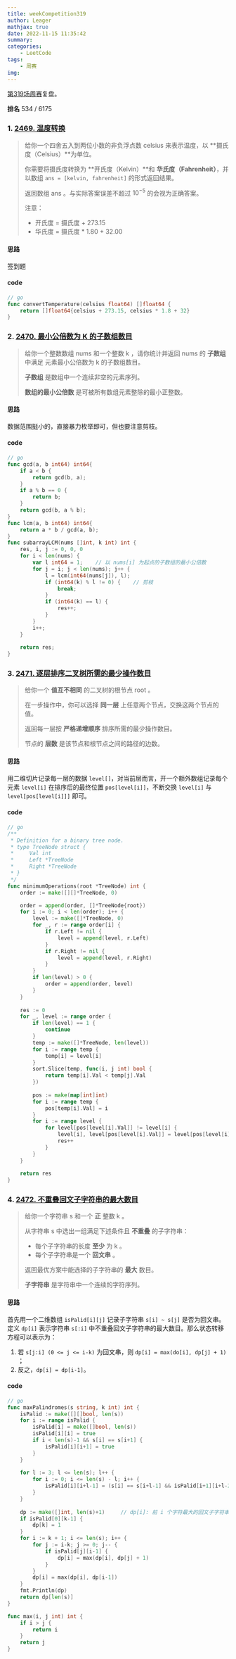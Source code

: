 ```yaml
---
title: weekCompetition319
author: Leager
mathjax: true
date: 2022-11-15 11:35:42
summary:
categories:
    - LeetCode
tags:
    - 周赛
img:
---
```


[第319场周赛](https://leetcode.cn/contest/weekly-contest-319/)复盘。

**排名** 534 / 6175

<!--more-->

### 1. [2469. 温度转换](https://leetcode.cn/problems/convert-the-temperature/)

> 给你一个四舍五入到两位小数的非负浮点数 celsius 来表示温度，以 **摄氏度（Celsius）**为单位。
>
> 你需要将摄氏度转换为 **开氏度（Kelvin）**和 **华氏度（Fahrenheit）**，并以数组 `ans = [kelvin, fahrenheit]` 的形式返回结果。
>
> 返回数组 ans 。与实际答案误差不超过 $10^{-5}$ 的会视为正确答案。
>
> 注意：
>
> - 开氏度 = 摄氏度 + 273.15
> - 华氏度 = 摄氏度 * 1.80 + 32.00

#### 思路

签到题

#### code

```go
// go
func convertTemperature(celsius float64) []float64 {
    return []float64{celsius + 273.15, celsius * 1.8 + 32}
}
```

### 2. [2470. 最小公倍数为 K 的子数组数目](https://leetcode.cn/problems/number-of-subarrays-with-lcm-equal-to-k/)

> 给你一个整数数组 nums 和一个整数 k ，请你统计并返回 nums 的 **子数组** 中满足 元素最小公倍数为 k 的子数组数目。
>
> **子数组** 是数组中一个连续非空的元素序列。
>
> **数组的最小公倍数** 是可被所有数组元素整除的最小正整数。

#### 思路

数据范围挺小的，直接暴力枚举即可，但也要注意剪枝。

#### code

```go
// go
func gcd(a, b int64) int64{
    if a < b {
        return gcd(b, a);
    }
    if a % b == 0 {
        return b;
    }
    return gcd(b, a % b);
}
func lcm(a, b int64) int64{
    return a * b / gcd(a, b);
}
func subarrayLCM(nums []int, k int) int {
    res, i, j := 0, 0, 0
    for i < len(nums) {
        var l int64 = 1;	// 以 nums[i] 为起点的子数组的最小公倍数 
        for j = i; j < len(nums); j++ {
            l = lcm(int64(nums[j]), l);
            if (int64(k) % l != 0) {	// 剪枝
                break;
            }
            if (int64(k) == l) {
                res++;
            }
        }
        i++;
    }
    
    return res;
}
```

### 3. [2471. 逐层排序二叉树所需的最少操作数目](https://leetcode.cn/problems/minimum-number-of-operations-to-sort-a-binary-tree-by-level/)

> 给你一个 **值互不相同** 的二叉树的根节点 root 。
>
> 在一步操作中，你可以选择 **同一层** 上任意两个节点，交换这两个节点的值。
>
> 返回每一层按 **严格递增顺序** 排序所需的最少操作数目。
>
> 节点的 **层数** 是该节点和根节点之间的路径的边数。
>

#### 思路

用二维切片记录每一层的数据 `level[]`，对当前层而言，开一个额外数组记录每个元素 `level[i]` 在排序后的最终位置 `pos[level[i]]`，不断交换 `level[i]` 与 `level[pos[level[i]]]` 即可。

#### code

```go
// go
/**
 * Definition for a binary tree node.
 * type TreeNode struct {
 *     Val int
 *     Left *TreeNode
 *     Right *TreeNode
 * }
 */
func minimumOperations(root *TreeNode) int {
    order := make([][]*TreeNode, 0)

    order = append(order, []*TreeNode{root})
    for i := 0; i < len(order); i++ {
        level := make([]*TreeNode, 0)
        for _, r := range order[i] {
            if r.Left != nil {
                level = append(level, r.Left)
            }
            if r.Right != nil {
                level = append(level, r.Right)
            }
        }
        if len(level) > 0 {
            order = append(order, level)
        }
    }
    
    res := 0
    for _, level := range order {
        if len(level) == 1 {
            continue
        }
        temp := make([]*TreeNode, len(level))
        for i := range temp {
            temp[i] = level[i]
        }
        sort.Slice(temp, func(i, j int) bool {
            return temp[i].Val < temp[j].Val
        })
        
        pos := make(map[int]int)
        for i := range temp {
            pos[temp[i].Val] = i
        }
        for i := range level {
            for level[pos[level[i].Val]] != level[i] {
                level[i], level[pos[level[i].Val]] = level[pos[level[i].Val]], level[i]
                res++
            }
        }
    }
    
    return res
}
```

### 4. [2472. 不重叠回文子字符串的最大数目](https://leetcode.cn/problems/maximum-number-of-non-overlapping-palindrome-substrings/)

> 给你一个字符串 s 和一个 **正** 整数 k 。
>
> 从字符串 s 中选出一组满足下述条件且 **不重叠** 的子字符串：
>
> - 每个子字符串的长度 **至少** 为 k 。
> - 每个子字符串是一个 **回文串** 。
>
> 返回最优方案中能选择的子字符串的 **最大** 数目。
>
> **子字符串** 是字符串中一个连续的字符序列。

#### 思路

首先用一个二维数组 `isPalid[i][j]` 记录子字符串 `s[i] ~ s[j]` 是否为回文串。定义 `dp[i]` 表示字符串 `s[:i]` 中不重叠回文子字符串的最大数目。那么状态转移方程可以表示为：

1. 若 `s[j:i] (0 <= j <= i-k)` 为回文串，则 `dp[i] = max(do[i], dp[j] + 1) `；
2. 反之，`dp[i] = dp[i-1]`。

#### code

```go
// go
func maxPalindromes(s string, k int) int {
    isPalid := make([][]bool, len(s))
    for i := range isPalid {
        isPalid[i] = make([]bool, len(s))
        isPalid[i][i] = true
        if i < len(s)-1 && s[i] == s[i+1] {
            isPalid[i][i+1] = true
        }
    }
    
    for l := 3; l <= len(s); l++ {
        for i := 0; i <= len(s) - l; i++ {
            isPalid[i][i+l-1] = (s[i] == s[i+l-1] && isPalid[i+1][i+l-2])
        }
    }
    
    dp := make([]int, len(s)+1)     // dp[i]: 前 i 个字符最大的回文子字符串数
    if isPalid[0][k-1] {
        dp[k] = 1
    } 
    for i := k + 1; i <= len(s); i++ {
        for j := i-k; j >= 0; j-- {
            if isPalid[j][i-1] {
                dp[i] = max(dp[i], dp[j] + 1)
            }
        }
        dp[i] = max(dp[i], dp[i-1])
    }
    fmt.Println(dp)
    return dp[len(s)]
}

func max(i, j int) int {
    if i > j {
        return i
    }
    return j
}
```

